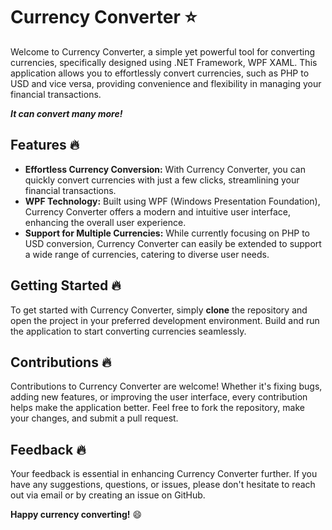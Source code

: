 
# Currency Converter :star:

Welcome to Currency Converter, a simple yet powerful tool for converting currencies, specifically designed using .NET Framework, WPF XAML. This application allows you to effortlessly convert currencies, such as PHP to USD and vice versa, providing convenience and flexibility in managing your financial transactions.

***It can convert many more!***




## Features :fire:

- **Effortless Currency Conversion:** With Currency Converter, you can quickly convert currencies with just a few clicks, streamlining your financial transactions.
- **WPF Technology:** Built using WPF (Windows Presentation Foundation), Currency Converter offers a modern and intuitive user interface, enhancing the overall user experience.
- **Support for Multiple Currencies:** While currently focusing on PHP to USD conversion, Currency Converter can easily be extended to support a wide range of currencies, catering to diverse user needs.


## Getting Started :fire:

To get started with Currency Converter, simply **clone** the repository and open the project in your preferred development environment. Build and run the application to start converting currencies seamlessly.
## Contributions :fire:

Contributions to Currency Converter are welcome! Whether it's fixing bugs, adding new features, or improving the user interface, every contribution helps make the application better. Feel free to fork the repository, make your changes, and submit a pull request.
## Feedback :fire:

Your feedback is essential in enhancing Currency Converter further. If you have any suggestions, questions, or issues, please don't hesitate to reach out via email or by creating an issue on GitHub.

**Happy currency converting!** :smile:
